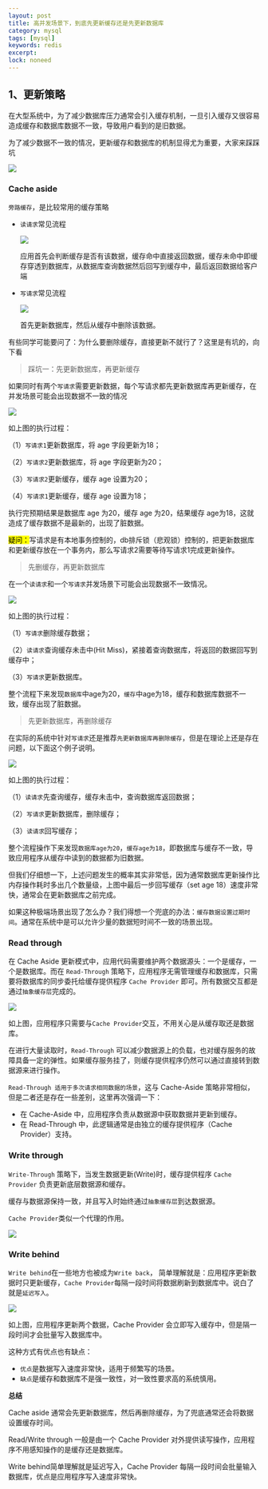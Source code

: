 ```yaml
---
layout: post
title: 高并发场景下，到底先更新缓存还是先更新数据库
category: mysql
tags: [mysql]
keywords: redis
excerpt: 
lock: noneed
---
```


## 1、更新策略

在大型系统中，为了减少数据库压力通常会引入缓存机制，一旦引入缓存又很容易造成缓存和数据库数据不一致，导致用户看到的是旧数据。

为了减少数据不一致的情况，更新缓存和数据库的机制显得尤为重要，大家来踩踩坑

![](\assets\images\2021\mysql\cache-update-1.jpg)

### Cache aside

`旁路缓存`，是比较常用的缓存策略

- `读请求`常见流程

  ![](\assets\images\2021\mysql\cache-update-2.png)

  应用首先会判断缓存是否有该数据，缓存命中直接返回数据，缓存未命中即缓存穿透到数据库，从数据库查询数据然后回写到缓存中，最后返回数据给客户端

- `写请求`常见流程

  ![](\assets\images\2021\mysql\cache-update-3.png)

  首先更新数据库，然后从缓存中删除该数据。

有些同学可能要问了：为什么要删除缓存，直接更新不就行了？这里是有坑的，向下看

> 踩坑一：先更新数据库，再更新缓存

如果同时有两个`写请求`需要更新数据，每个写请求都先更新数据库再更新缓存，在并发场景可能会出现数据不一致的情况

![](\assets\images\2021\mysql\cache-update-aside-1.png)

如上图的执行过程：

（1）`写请求1`更新数据库，将 age 字段更新为18；

（2）`写请求2`更新数据库，将 age 字段更新为20；

（3）`写请求2`更新缓存，缓存 age 设置为20；

（4）`写请求1`更新缓存，缓存 age 设置为18；

执行完预期结果是数据库 age 为20，缓存 age 为20，结果缓存 age为18，这就造成了缓存数据不是最新的，出现了脏数据。

<mark>疑问：</mark>写请求是有本地事务控制的，db排斥锁（悲观锁）控制的，把更新数据库和更新缓存放在一个事务内，那么写请求2需要等待写请求1完成更新操作。

> 先删缓存，再更新数据库

在一个`读请求`和一个`写请求`并发场景下可能会出现数据不一致情况。

![](\assets\images\2021\mysql\cache-update-aside-2.jpg)

如上图的执行过程：

（1）`写请求`删除缓存数据；

（2）`读请求`查询缓存未击中(Hit Miss)，紧接着查询数据库，将返回的数据回写到缓存中；

（3）`写请求`更新数据库。

整个流程下来发现`数据库`中age为20，`缓存`中age为18，缓存和数据库数据不一致，缓存出现了脏数据。

> 先更新数据库，再删除缓存

在实际的系统中针对`写请求`还是推荐`先更新数据库再删除缓存`，但是在理论上还是存在问题，以下面这个例子说明。

![](\assets\images\2021\mysql\cache-update-aside-3.png)

如上图的执行过程：

（1）`读请求`先查询缓存，缓存未击中，查询数据库返回数据；

（2）`写请求`更新数据库，删除缓存；

（3）`读请求`回写缓存；

整个流程操作下来发现`数据库age为20`，`缓存age为18`，即数据库与缓存不一致，导致应用程序从缓存中读到的数据都为旧数据。

但我们仔细想一下，上述问题发生的概率其实非常低，因为通常数据库更新操作比内存操作耗时多出几个数量级，上图中最后一步回写缓存（set age 18）速度非常快，通常会在更新数据库之前完成。

如果这种极端场景出现了怎么办？我们得想一个兜底的办法：`缓存数据设置过期时间`。通常在系统中是可以允许少量的数据短时间不一致的场景出现。

### Read through

在 Cache Aside 更新模式中，应用代码需要维护两个数据源头：一个是缓存，一个是数据库。而在 `Read-Through` 策略下，应用程序无需管理缓存和数据库，只需要将数据库的同步委托给缓存提供程序 `Cache Provider` 即可。所有数据交互都是通过`抽象缓存层`完成的。

![](\assets\images\2021\mysql\cache-update-read-through-1.jpg)

如上图，应用程序只需要与`Cache Provider`交互，不用关心是从缓存取还是数据库。

在进行大量读取时，`Read-Through` 可以减少数据源上的负载，也对缓存服务的故障具备一定的弹性。如果缓存服务挂了，则缓存提供程序仍然可以通过直接转到数据源来进行操作。

`Read-Through 适用于多次请求相同数据的场景`，这与 Cache-Aside 策略非常相似，但是二者还是存在一些差别，这里再次强调一下：

- 在 Cache-Aside 中，应用程序负责从数据源中获取数据并更新到缓存。
- 在 Read-Through 中，此逻辑通常是由独立的缓存提供程序（Cache Provider）支持。

### Write through

`Write-Through` 策略下，当发生数据更新(Write)时，缓存提供程序 `Cache Provider` 负责更新底层数据源和缓存。

缓存与数据源保持一致，并且写入时始终通过`抽象缓存层`到达数据源。

`Cache Provider`类似一个代理的作用。

![](\assets\images\2021\mysql\cache-update-write-through-1.jpg)

### Write behind

`Write behind`在一些地方也被成为`Write back`， 简单理解就是：应用程序更新数据时只更新缓存，`Cache Provider`每隔一段时间将数据刷新到数据库中。说白了就是`延迟写入`。

![](\assets\images\2021\mysql\cache-update-write-behind-1.jpg)

如上图，应用程序更新两个数据，Cache Provider 会立即写入缓存中，但是隔一段时间才会批量写入数据库中。

这种方式有优点也有缺点：

- `优点`是数据写入速度非常快，适用于频繁写的场景。
- `缺点`是缓存和数据库不是强一致性，对一致性要求高的系统慎用。

**总结**

Cache aside 通常会先更新数据库，然后再删除缓存，为了兜底通常还会将数据设置缓存时间。

Read/Write through 一般是由一个 Cache Provider 对外提供读写操作，应用程序不用感知操作的是缓存还是数据库。

Write behind简单理解就是延迟写入，Cache Provider 每隔一段时间会批量输入数据库，优点是应用程序写入速度非常快。



